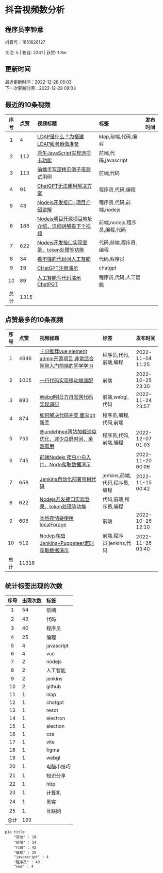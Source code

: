 # 抖音视频数分析

## 程序员李钟意

<p>抖音号：1851626127</p><p>关注: 5&nbsp;|&nbsp;粉丝: 2241&nbsp;|&nbsp;获赞: 1.8w</p>

## 更新时间

最近更新时间：2022-12-28 06:03<br/>下一次更新时间：2022-12-28 09:03

## 最近的10条视频

|序号|点赞|视频标题|标签|发布时间|
|:--:|:--|:--|:--|:--|
|1|4|[LDAP是什么？为搭建LDAP服务器做准备    ](https://douyin.com/video/7181942549949533498)|ldap,前端,代码,编程||
|2|112|[原生JavaScript实现选项卡功能     ](https://douyin.com/video/7180378827334356258)|前端,代码,javascript||
|3|113|[前端手写深拷贝例子带测试用例 ](https://douyin.com/video/7178515675403586876)|前端,代码||
|4|91|[ChatGPT无法使用解决方案   ](https://douyin.com/video/7177185636024192311)|程序员,代码,编程||
|5|43|[Nodejs开发接口-项目介绍讲解    ](https://douyin.com/video/7176708578290568504)|程序员,代码,前端,nodejs||
|6|188|[Nodejs项目开源项目地址介绍，详细讲解看下个视频     ](https://douyin.com/video/7176694376431619362)|前端,nodejs,程序员,编程,代码||
|7|622|[Nodejs开发接口实现登录、token处理等功能   ](https://douyin.com/video/7176006790801263909)|代码,前端,程序员,编程||
|8|34|[看不懂的代码问人工智能   ](https://douyin.com/video/7175587082931375416)|代码,程序员||
|9|19|[CHatGPT注册演示 ](https://douyin.com/video/7175188016636431674)|chatgpt||
|10|89|[人工智能写代码演示 ChatPGT     ](https://douyin.com/video/7174878488145530173)|程序员,代码,人工智能||
|总计|1315|||

## 点赞最多的10条视频

|序号|点赞|视频标题|标签|发布时间|
|:--:|:--|:--|:--|:--|
|1|4646|[十分推荐vue element admin开源项目 非常适合刚刚入门前端的同学学习   ](https://douyin.com/video/7161996754227907873)|程序员,代码,前端,编程|2022-11-04 11:25|
|2|1005|[一行代码实现移动端适配 ](https://douyin.com/video/7158472643610561825)|前端|2022-10-25 23:30|
|3|893|[Webgl明日方舟官网代码实现调研     ](https://douyin.com/video/7169612171553361183)|前端,webgl,代码|2022-11-24 23:57|
|4|874|[如何解决代码冲突 面向git新手      ](https://douyin.com/video/7174506373294640392)|程序员,编程,代码,前端||
|5|755|[@undefined网站加载速度优化，减少白屏时间，亲测有用   ](https://douyin.com/video/7174082267281624351)|程序员,代码,前端,编程|2022-12-07 01:03|
|6|745|[前端Nodejs 爬虫小白入门，Node爬取数据演示](https://douyin.com/video/7167758991055998222)||2022-11-20 00:06|
|7|658|[Jenkins自动化部署项目代码          ](https://douyin.com/video/7165912754023419172)|jenkins,前端,代码,程序员,编程|2022-11-15 00:42|
|8|622|[Nodejs开发接口实现登录、token处理等功能   ](https://douyin.com/video/7176006790801263909)|代码,前端,程序员,编程||
|9|608|[本地存储要使用localForage  ](https://douyin.com/video/7158668556664573188)|前端|2022-10-26 12:10|
|10|512|[Nodejs爬虫 Jenkins+Puppeteer定时获取数据演示    ](https://douyin.com/video/7170040411379993887)|前端,程序员,jenkins,代码|2022-11-26 03:40|
|总计|11318|||

## 统计标签出现的次数

|序号|出现次数|标签|
|:--:|:--|:--|
|1|54|前端|
|2|43|代码|
|3|40|程序员|
|4|25|编程|
|5|4|javascript|
|6|4|vue|
|7|2|nodejs|
|8|2|人工智能|
|9|2|jenkins|
|10|2|github|
|11|1|ldap|
|12|1|chatgpt|
|13|1|react|
|14|1|electron|
|15|1|election|
|16|1|css|
|17|1|vite|
|18|1|figma|
|19|1|webgl|
|20|1|电脑小技巧|
|21|1|知识分享|
|22|1|http|
|23|1|计算机|
|24|1|黑客|
|25|1|互联网|
|总计|193||

```Mermaid
pie title 
    "其他" : 19
    "前端" : 54
    "代码" : 43
    "编程" : 25
    "javascript" : 4
    "程序员" : 40
    "vue" : 4
```

